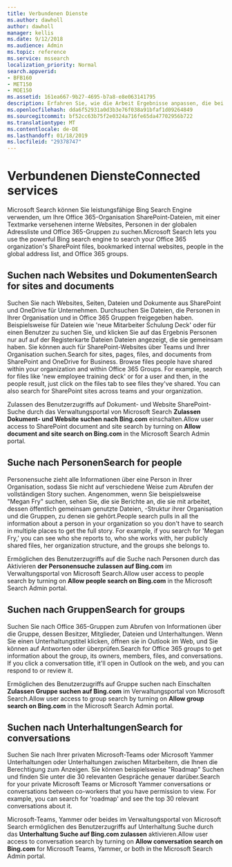 ```yaml
---
title: Verbundenen Dienste
ms.author: dawholl
author: dawholl
manager: kellis
ms.date: 9/12/2018
ms.audience: Admin
ms.topic: reference
ms.service: mssearch
localization_priority: Normal
search.appverid:
- BFB160
- MET150
- MOE150
ms.assetid: 161ea667-9b27-4695-b7a8-e8e063141795
description: Erfahren Sie, wie die Arbeit Ergebnisse anpassen, die bei Verwendung von Microsoft Search angezeigt werden.
ms.openlocfilehash: dda6f52931a0d3b3e76f038a91bfaf1d09264849
ms.sourcegitcommit: bf52cc63b75f2e0324a716fe65da47702956b722
ms.translationtype: MT
ms.contentlocale: de-DE
ms.lasthandoff: 01/18/2019
ms.locfileid: "29378747"
---
```

# <a name="connected-services"></a><span data-ttu-id="d4533-103">Verbundenen Dienste</span><span class="sxs-lookup"><span data-stu-id="d4533-103">Connected services</span></span>

<span data-ttu-id="d4533-104">Microsoft Search können Sie leistungsfähige Bing Search Engine verwenden, um Ihre Office 365-Organisation SharePoint-Dateien, mit einer Textmarke versehenen interne Websites, Personen in der globalen Adressliste und Office 365-Gruppen zu suchen.</span><span class="sxs-lookup"><span data-stu-id="d4533-104">Microsoft Search lets you use the powerful Bing search engine to search your Office 365 organization's SharePoint files, bookmarked internal websites, people in the global address list, and Office 365 groups.</span></span>
  
## <a name="search-for-sites-and-documents"></a><span data-ttu-id="d4533-105">Suchen nach Websites und Dokumenten</span><span class="sxs-lookup"><span data-stu-id="d4533-105">Search for sites and documents</span></span>

<span data-ttu-id="d4533-p101">Suchen Sie nach Websites, Seiten, Dateien und Dokumente aus SharePoint und OneDrive für Unternehmen. Durchsuchen Sie Dateien, die Personen in Ihrer Organisation und in Office 365 Gruppen freigegeben haben. Beispielsweise für Dateien wie 'neue Mitarbeiter Schulung Deck' oder für einen Benutzer zu suchen Sie, und klicken Sie auf das Ergebnis Personen nur auf auf der Registerkarte Dateien Dateien angezeigt, die sie gemeinsam haben. Sie können auch für SharePoint-Websites über Teams und Ihrer Organisation suchen.</span><span class="sxs-lookup"><span data-stu-id="d4533-p101">Search for sites, pages, files, and documents from SharePoint and OneDrive for Business. Browse files people have shared within your organization and within Office 365 Groups. For example, search for files like 'new employee training deck' or for a user and then, in the people result, just click on the files tab to see files they've shared. You can also search for SharePoint sites across teams and your organization.</span></span>
  
<span data-ttu-id="d4533-110">Zulassen des Benutzerzugriffs auf Dokument- und Website SharePoint-Suche durch das Verwaltungsportal von Microsoft Search **Zulassen Dokument- und Website suchen nach Bing.com** einschalten.</span><span class="sxs-lookup"><span data-stu-id="d4533-110">Allow user access to SharePoint document and site search by turning on **Allow document and site search on Bing.com** in the Microsoft Search Admin portal.</span></span> 
  
## <a name="search-for-people"></a><span data-ttu-id="d4533-111">Suche nach Personen</span><span class="sxs-lookup"><span data-stu-id="d4533-111">Search for people</span></span>

<span data-ttu-id="d4533-p102">Personensuche zieht alle Informationen über eine Person in Ihrer Organisation, sodass Sie nicht auf verschiedene Weise zum Abrufen der vollständigen Story suchen. Angenommen, wenn Sie beispielsweise "Megan Fry" suchen, sehen Sie, die sie Berichte an, die sie mit arbeitet, dessen öffentlich gemeinsam genutzte Dateien, -Struktur ihrer Organisation und die Gruppen, zu denen sie gehört.</span><span class="sxs-lookup"><span data-stu-id="d4533-p102">People search pulls in all the information about a person in your organization so you don't have to search in multiple places to get the full story. For example, if you search for 'Megan Fry,' you can see who she reports to, who she works with, her publicly shared files, her organization structure, and the groups she belongs to.</span></span>
  
<span data-ttu-id="d4533-114">Ermöglichen des Benutzerzugriffs auf die Suche nach Personen durch das Aktivieren **der Personensuche zulassen auf Bing.com** im Verwaltungsportal von Microsoft Search.</span><span class="sxs-lookup"><span data-stu-id="d4533-114">Allow user access to people search by turning on **Allow people search on Bing.com** in the Microsoft Search Admin portal.</span></span> 
  
## <a name="search-for-groups"></a><span data-ttu-id="d4533-115">Suchen nach Gruppen</span><span class="sxs-lookup"><span data-stu-id="d4533-115">Search for groups</span></span>

<span data-ttu-id="d4533-p103">Suchen Sie nach Office 365-Gruppen zum Abrufen von Informationen über die Gruppe, dessen Besitzer, Mitglieder, Dateien und Unterhaltungen. Wenn Sie einen Unterhaltungstitel klicken, öffnen sie in Outlook im Web, und Sie können auf Antworten oder überprüfen.</span><span class="sxs-lookup"><span data-stu-id="d4533-p103">Search for Office 365 groups to get information about the group, its owners, members, files, and conversations. If you click a conversation title, it'll open in Outlook on the web, and you can respond to or review it.</span></span>
  
<span data-ttu-id="d4533-118">Ermöglichen des Benutzerzugriffs auf Gruppe suchen nach Einschalten **Zulassen Gruppe suchen auf Bing.com** im Verwaltungsportal von Microsoft Search.</span><span class="sxs-lookup"><span data-stu-id="d4533-118">Allow user access to group search by turning on **Allow group search on Bing.com** in the Microsoft Search Admin portal.</span></span> 
  
## <a name="search-for-conversations"></a><span data-ttu-id="d4533-119">Suchen nach Unterhaltungen</span><span class="sxs-lookup"><span data-stu-id="d4533-119">Search for conversations</span></span>

<span data-ttu-id="d4533-p104">Suchen Sie nach Ihrer privaten Microsoft-Teams oder Microsoft Yammer Unterhaltungen oder Unterhaltungen zwischen Mitarbeitern, die Ihnen die Berechtigung zum Anzeigen. Sie können beispielsweise "Roadmap" Suchen und finden Sie unter die 30 relevanten Gespräche genauer darüber.</span><span class="sxs-lookup"><span data-stu-id="d4533-p104">Search for your private Microsoft Teams or Microsoft Yammer conversations or conversations between co-workers that you have permission to view. For example, you can search for 'roadmap' and see the top 30 relevant conversations about it.</span></span>
  
<span data-ttu-id="d4533-122">Microsoft-Teams, Yammer oder beides im Verwaltungsportal von Microsoft Search ermöglichen des Benutzerzugriffs auf Unterhaltung Suche durch das **Unterhaltung Suche auf Bing.com zulassen** aktivieren.</span><span class="sxs-lookup"><span data-stu-id="d4533-122">Allow user access to conversation search by turning on **Allow conversation search on Bing.com** for Microsoft Teams, Yammer, or both in the Microsoft Search Admin portal.</span></span> 

  

